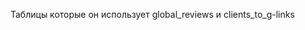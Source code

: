 <p>Таблицы которые он использует  global_reviews и clients_to_g-links</p>
<img src="http://vs-go.site/wp-content/uploads/2019/09/Screenshot_4.png" alt="" class="wp-image-115"/>
<img src="http://vs-go.site/wp-content/uploads/2019/09/Screenshot_5-1-1024x122.png" alt="" class="wp-image-117"/>
